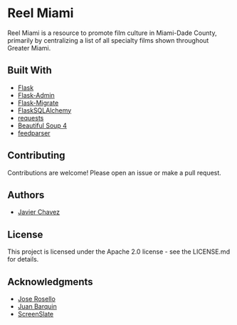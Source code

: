 Reel Miami
==========

Reel Miami is a resource to promote film culture in Miami-Dade County, primarily
 by centralizing a list of all specialty films shown throughout Greater Miami.

Built With
----------

- [Flask](http://flask.pocoo.org)
- [Flask-Admin](https://flask-admin.readthedocs.io/en/latest/#)
- [Flask-Migrate](https://flask-migrate.readthedocs.io/en/latest/)
- [FlaskSQLAlchemy](https://flask-sqlalchemy.palletsprojects.com/en/2.x/)
- [requests](https://2.python-requests.org/en/master/)
- [Beautiful Soup 4](https://www.crummy.com/software/BeautifulSoup/)
- [feedparser](https://pythonhosted.org/feedparser/)

Contributing
------------
Contributions are welcome! Please open an issue or make a pull request.

Authors
-------
- [Javier Chavez](https://github.com/deadlyraptor)

License
-------
This project is licensed under the Apache 2.0 license - see the LICENSE.md for details.

Acknowledgments
---------------
- [Jose Rosello](https://github.com/jmr0)
- [Juan Barquin](https://twitter.com/woahitsjuanito)
- [ScreenSlate](https://screenslate.com)
